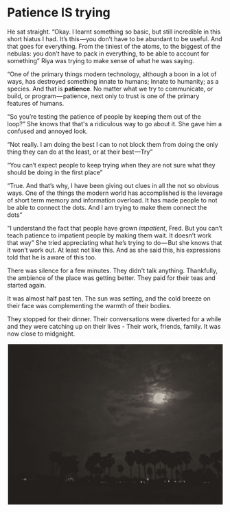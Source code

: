 # Patience IS trying

He sat straight. “Okay. I learnt something so basic, but still incredible in this short hiatus I had. It’s this —you don’t have to be abundant to be useful. And that goes for everything. From the tiniest of the atoms, to the biggest of the nebulas: you don’t have to pack in everything, to be able to account for something” Riya was trying to make sense of what he was saying. 

“One of the primary things modern technology, although a boon in a lot of ways, has destroyed something innate to humans; Innate to humanity; as a species. And that is **patience**. No matter what we try to communicate, or build, or program — patience, next only to trust is one of the primary features of humans. 

“So you’re testing the patience of people by keeping them out of the loop?” She knows that that's a ridiculous way to go about it. She gave him a confused and annoyed look. 

“Not really. I am doing the best I can to not block them from doing the only thing they can do at the least, or at their best —Try”

“You can’t expect people to keep trying when they are not sure what they should be doing in the first place” 

“True. And that’s why, I have been giving out clues in all the not so obvious ways.
One of the things the modern world has accomplished is the leverage of short term memory and information overload. It has made people to not be able to connect the dots. And I am trying to make them connect the dots” 

“I understand the fact that people have grown *impatient*, Fred. But you can’t teach patience to impatient people by making them wait. It doesn’t work that way”
She tried appreciating what he’s trying to do — But she knows that it won’t work out. At least not like this. And as she said this, his expressions told that he is aware of this too. 

There was silence for a few minutes. They didn't talk anything. Thankfully, the ambience of the place was getting better. They paid for their teas and started again. 

It was almost half past ten. The sun was setting, and the cold breeze on their face was complementing the warmth of their bodies. 

They stopped for their dinner. Their conversations were diverted for a while and they were catching up on their lives - Their work, friends, family. It was now close to midgnight. 

![mid-night](night-clean.jpeg)